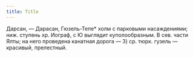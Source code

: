 ```yaml
---
title: Title
---
```


Дарсан, — Дарасан, Гюзель-Тепе* холм с парковыми насаждениями; ниж. ступень хр.
Иограф, с Ю выглядит куполообразным. В сев. части Ялты; на него проведена
канатная дорога — 3) ср. тюрк. гузель — красивый, прелестный.
